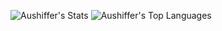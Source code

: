 ![Aushiffer's Stats](https://github-readme-stats.vercel.app/api?username=Aushiffer&theme=dracula&show_icons=true&hide_border=true&count_private=false) 
![Aushiffer's Top Languages](https://github-readme-stats.vercel.app/api/top-langs/?username=Aushiffer&theme=dracula&show_icons=true&hide_border=true&layout=compact)
